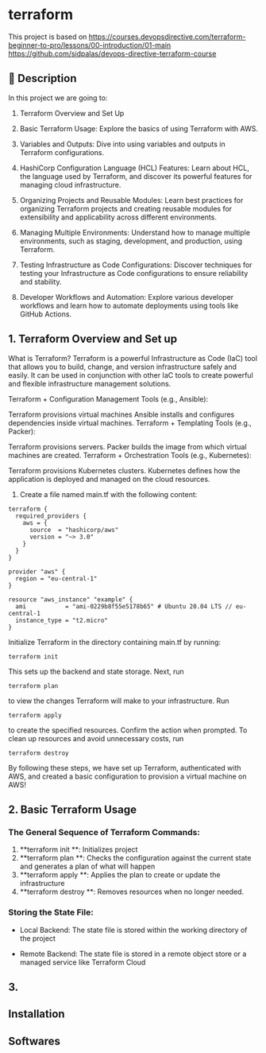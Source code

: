 # terraform

This project is based on https://courses.devopsdirective.com/terraform-beginner-to-pro/lessons/00-introduction/01-main
https://github.com/sidpalas/devops-directive-terraform-course

## 📖 Description
In this project we are going to:

1. Terraform Overview and Set Up

2. Basic Terraform Usage: Explore the basics of using Terraform with AWS.

3. Variables and Outputs: Dive into using variables and outputs in Terraform configurations.

4. HashiCorp Configuration Language (HCL) Features: Learn about HCL, the language used by Terraform, and discover its powerful features for managing cloud infrastructure.

5. Organizing Projects and Reusable Modules: Learn best practices for organizing Terraform projects and creating reusable modules for extensibility and applicability across different environments.

6. Managing Multiple Environments: Understand how to manage multiple environments, such as staging, development, and production, using Terraform.

7. Testing Infrastructure as Code Configurations: Discover techniques for testing your Infrastructure as Code configurations to ensure reliability and stability.

8. Developer Workflows and Automation: Explore various developer workflows and learn how to automate deployments using tools like GitHub Actions.

## 1. Terraform Overview and Set up
What is Terraform? Terraform is a powerful Infrastructure as Code (IaC) tool that allows you to build, change, and version infrastructure safely and easily. It can be used in conjunction with other IaC tools to create powerful and flexible infrastructure management solutions.

Terraform + Configuration Management Tools (e.g., Ansible):

Terraform provisions virtual machines
Ansible installs and configures dependencies inside virtual machines.
Terraform + Templating Tools (e.g., Packer):

Terraform provisions servers.
Packer builds the image from which virtual machines are created.
Terraform + Orchestration Tools (e.g., Kubernetes):

Terraform provisions Kubernetes clusters.
Kubernetes defines how the application is deployed and managed on the cloud resources.

1. Create a file named main.tf with the following content:

```
terraform {
  required_providers {
    aws = {
      source  = "hashicorp/aws"
      version = "~> 3.0"
    }
  }
}

provider "aws" {
  region = "eu-central-1"
}

resource "aws_instance" "example" {
  ami           = "ami-0229b8f55e5178b65" # Ubuntu 20.04 LTS // eu-central-1
  instance_type = "t2.micro"
}
```

Initialize Terraform in the directory containing main.tf by running:
```
terraform init
```
This sets up the backend and state storage. Next, run
```
terraform plan
```
to view the changes Terraform will make to your infrastructure. Run
```
terraform apply
```
to create the specified resources. Confirm the action when prompted.
To clean up resources and avoid unnecessary costs, run
```
terraform destroy
```

By following these steps, we have set up Terraform, authenticated with AWS, and created a basic configuration to provision a virtual machine on AWS!

## 2. Basic Terraform Usage
### The General Sequence of Terraform Commands:

1. **terraform init **: Initializes project
2. **terraform plan **: Checks the configuration against the current state and generates a plan of what will happen
3. **terraform apply **: Applies the plan to create or update the infrastructure
4. **terraform destroy **: Removes resources when no longer needed.

### Storing the State File:
- Local Backend: The state file is stored within the working directory of the project

- Remote Backend: The state file is stored in a remote object store or a managed service like Terraform Cloud

## 3. 



## Installation

## Softwares

##
